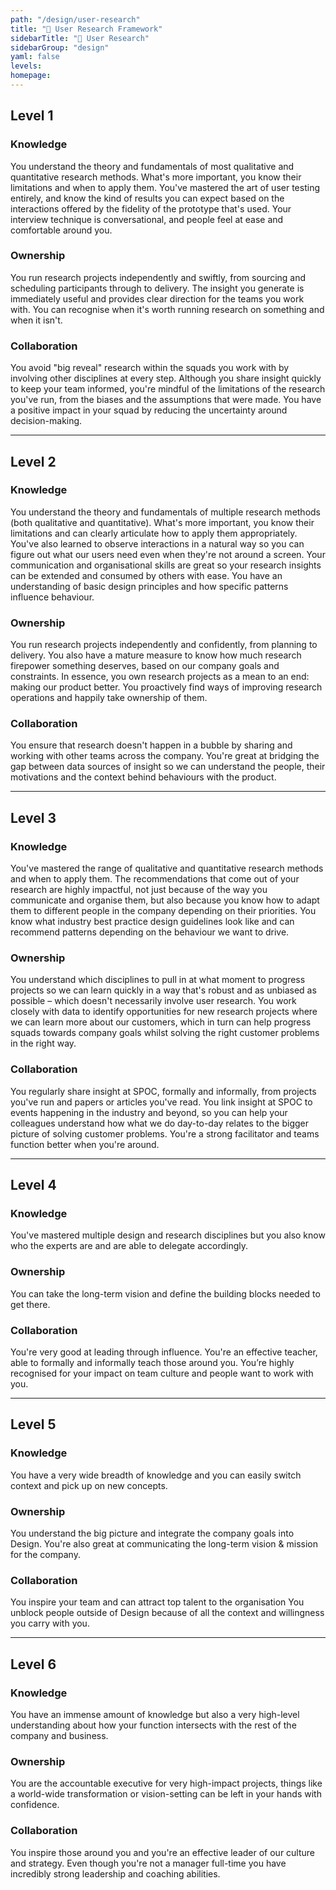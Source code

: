 ```yaml
---
path: "/design/user-research"
title: "🎯 User Research Framework"
sidebarTitle: "🎯 User Research"
sidebarGroup: "design"
yaml: false
levels:
homepage:
---
```

## Level 1



### Knowledge

You understand the theory and fundamentals of most qualitative and quantitative research methods. What's more important, you know their limitations and when to apply them. You've mastered the art of user testing entirely, and know the kind of results you can expect based on the interactions offered by the fidelity of the prototype that's used. Your interview technique is conversational, and people feel at ease and comfortable around you. 

### Ownership

You run research projects independently and swiftly, from sourcing and scheduling participants through to delivery. The insight you generate is immediately useful and provides clear direction for the teams you work with. You can recognise when it's worth running research on something and when it isn't. 

### Collaboration

You avoid "big reveal" research within the squads you work with by involving other disciplines at every step. Although you share insight quickly to keep your team informed, you're mindful of the limitations of the research you've run, from the biases and the assumptions that were made. You have a positive impact in your squad by reducing the uncertainty around decision-making. 

---

## Level 2



### Knowledge

You understand the theory and fundamentals of multiple research methods (both qualitative and quantitative). What's more important, you know their limitations and can clearly articulate how to apply them appropriately. You've also learned to observe interactions in a natural way so you can figure out what our users need even when they're not around a screen. Your communication and organisational skills are great so your research insights can be extended and consumed by others with ease. You have an understanding of basic design principles and how specific patterns influence behaviour. 

### Ownership

You run research projects independently and confidently, from planning to delivery. You also have a mature measure to know how much research firepower something deserves, based on our company goals and constraints. In essence, you own research projects as a mean to an end: making our product better. You proactively find ways of improving research operations and happily take ownership of them. 

### Collaboration

You ensure that research doesn't happen in a bubble by sharing and working with other teams across the company. You're great at bridging the gap between data sources of insight so we can understand the people, their motivations and the context behind behaviours with the product. 

---

## Level 3



### Knowledge

You've mastered the range of qualitative and quantitative research methods and when to apply them. The recommendations that come out of your research are highly impactful, not just because of the way you communicate and organise them, but also because you know how to adapt them to different people in the company depending on their priorities. You know what industry best practice design guidelines look like and can recommend patterns depending on the behaviour we want to drive. 

### Ownership

You understand which disciplines to pull in at what moment to progress projects so we can learn quickly in a way that's robust and as unbiased as possible – which doesn't necessarily involve user research. You work closely with data to identify opportunities for new research projects where we can learn more about our customers, which in turn can help progress squads towards company goals whilst solving the right customer problems in the right way. 

### Collaboration

You regularly share insight at SPOC, formally and informally, from projects you've run and papers or articles you've read. You link insight at SPOC to events happening in the industry and beyond, so you can help your colleagues understand how what we do day-to-day relates to the bigger picture of solving customer problems. You're a strong facilitator and teams function better when you're around.

---

## Level 4



### Knowledge

You've mastered multiple design and research disciplines but you also know who the experts are and are able to delegate accordingly.

### Ownership

You can take the long-term vision and define the building blocks needed to get there. 

### Collaboration

You're very good at leading through influence. You're an effective teacher, able to formally and informally teach those around you. You’re highly recognised for your impact on team culture and people want to work with you.

---

## Level 5



### Knowledge

You have a very wide breadth of knowledge and you can easily switch context and pick up on new concepts.

### Ownership

You understand the big picture and integrate the company goals into Design. You're also great at communicating the long-term vision & mission for the company.

### Collaboration

You inspire your team and can attract top talent to the organisation You unblock people outside of Design because of all the context and willingness you carry with you.

---

## Level 6



### Knowledge

You have an immense amount of knowledge but also a very high-level understanding about how your function intersects with the rest of the company and business.

### Ownership

You are the accountable executive for very high-impact projects, things like a world-wide transformation or vision-setting can be left in your hands with confidence.

### Collaboration

You inspire those around you and you're an effective leader of our culture and strategy. Even though you're not a manager full-time you have incredibly strong leadership and coaching abilities.